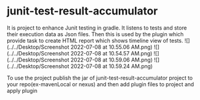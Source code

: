 # junit-test-result-accumulator

It is project to enhance Junit testing in gradle.
It listens to tests and store their execution data as Json files.
Then this is used by the plugin which provide task to create HTML report which shows timeline view of tests.
![](../../Desktop/Screenshot 2022-07-08 at 10.55.06 AM.png)
![](../../Desktop/Screenshot 2022-07-08 at 10.54.57 AM.png)
![](../../Desktop/Screenshot 2022-07-08 at 10.59.06 AM.png)
![](../../Desktop/Screenshot 2022-07-08 at 10.59.24 AM.png)

To use the project publish the jar of junit-test-result-accumulator project to your repo(ex-mavenLocal or nexus)
and then add plugin files to project and apply plugin